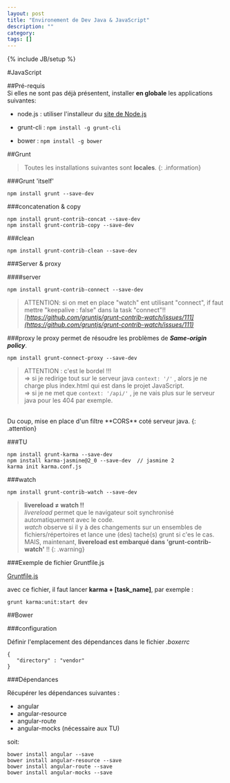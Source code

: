 ```yaml
---
layout: post
title: "Environement de Dev Java & JavaScript"
description: ""
category: 
tags: []
---
```

{% include JB/setup %}

#JavaScript

##Pré-requis  
Si elles ne sont pas déjà présentent, installer **en globale** les applications suivantes:  

  - node.js   : utiliser l'installeur du [site de Node.js](http://nodejs.org/)

  - grunt-cli : `npm install -g grunt-cli`

  - bower : `npm install -g bower`

##Grunt

>Toutes les installations suivantes sont **locales**.
{: .information}

###Grunt 'itself'

    npm install grunt --save-dev


###concatenation & copy

    npm install grunt-contrib-concat --save-dev
    npm install grunt-contrib-copy --save-dev


###clean
    
    npm install grunt-contrib-clean --save-dev

###Server & proxy

####server

    npm install grunt-contrib-connect --save-dev

>ATTENTION: si on met en place "watch" ent utilisant "connect", if faut mettre "keepalive : false" dans la task "connect"!!  
_[https://github.com/gruntjs/grunt-contrib-watch/issues/111](https://github.com/gruntjs/grunt-contrib-watch/issues/111)_

###proxy
le proxy permet de résoudre les problèmes de _**Same-origin policy**_.

    npm install grunt-connect-proxy --save-dev

>ATTENTION : c'est le bordel !!!  
  => si je redirige tout sur le serveur java `context: '/'` , alors je ne charge plus index.html qui est dans le projet JavaScript.    
  => si je ne met que `context: '/api/'` , je ne vais plus sur le serveur java pour les 404 par exemple.  
<br>
Du coup, mise en place d'un filtre **CORS** coté serveur java.
{: .attention}


###TU

    npm install grunt-karma --save-dev
    npm install karma-jasmine@2_0 --save-dev  // jasmine 2
    karma init karma.conf.js


###watch

    npm install grunt-contrib-watch --save-dev

>**livereload ≠ watch !!**   
_livereload_ permet que le navigateur soit synchronisé automatiquement avec le code.  
_watch_ observe si il y à des changements sur un ensembles de fichiers/répertoires et lance une (des) tache(s) grunt si c'es le cas.  
MAIS, maintenant, **livereload est embarqué dans 'grunt-contrib-watch'** !!
{: .warning}


###Exemple de fichier Gruntfile.js
  
[Gruntfile.js](/assets/files/env_dev/Gruntfile.js)

avec ce fichier, il faut lancer **karma + [task_name]**, par exemple : 

    grunt karma:unit:start dev
    
    
##Bower

###configuration

Définir l'emplacement des dépendances dans le fichier _.boxerrc_

    {
       "directory" : "vendor"
    }


###Dépendances    
    
Récupérer les dépendances suivantes :

  - angular
  - angular-resource
  - angular-route
  - angular-mocks (nécessaire aux TU)

soit:
    
    bower install angular --save
    bower install angular-resource --save
    bower install angular-route --save
    bower install angular-mocks --save      
    
     